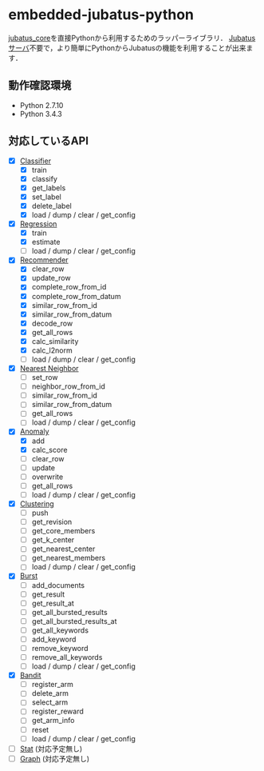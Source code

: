 # embedded-jubatus-python

[jubatus_core](https://github.com/jubatus/jubatus_core)を直接Pythonから利用するためのラッパーライブラリ．
[Jubatusサーバ](https://github.com/jubatus/jubatus)不要で，より簡単にPythonからJubatusの機能を利用することが出来ます．

## 動作確認環境

* Python 2.7.10
* Python 3.4.3

## 対応しているAPI

- [X] [Classifier](http://jubat.us/ja/api_classifier.html)
  - [X] train
  - [X] classify
  - [X] get_labels
  - [X] set_label
  - [X] delete_label
  - [X] load / dump / clear / get_config
- [X] [Regression](http://jubat.us/ja/api_regression.html)
  - [X] train
  - [X] estimate
  - [ ] load / dump / clear / get_config
- [X] [Recommender](http://jubat.us/ja/api_recommender.html)
  - [X] clear_row
  - [X] update_row
  - [X] complete_row_from_id
  - [X] complete_row_from_datum
  - [X] similar_row_from_id
  - [X] similar_row_from_datum
  - [X] decode_row
  - [X] get_all_rows
  - [X] calc_similarity
  - [X] calc_l2norm
  - [ ] load / dump / clear / get_config
- [X] [Nearest Neighbor](http://jubat.us/ja/api_nearest_neighbor.html)
  - [ ] set_row
  - [ ] neighbor_row_from_id
  - [ ] similar_row_from_id
  - [ ] similar_row_from_datum
  - [ ] get_all_rows
  - [ ] load / dump / clear / get_config
- [X] [Anomaly](http://jubat.us/ja/api_anomaly.html)
  - [X] add
  - [X] calc_score
  - [ ] clear_row
  - [ ] update
  - [ ] overwrite
  - [ ] get_all_rows
  - [ ] load / dump / clear / get_config
- [X] [Clustering](http://jubat.us/ja/api_clustering.html)
  - [ ] push
  - [ ] get_revision
  - [ ] get_core_members
  - [ ] get_k_center
  - [ ] get_nearest_center
  - [ ] get_nearest_members
  - [ ] load / dump / clear / get_config
- [X] [Burst](http://jubat.us/ja/api_burst.html)
  - [ ] add_documents
  - [ ] get_result
  - [ ] get_result_at
  - [ ] get_all_bursted_results
  - [ ] get_all_bursted_results_at
  - [ ] get_all_keywords
  - [ ] add_keyword
  - [ ] remove_keyword
  - [ ] remove_all_keywords
  - [ ] load / dump / clear / get_config
- [X] [Bandit](http://jubat.us/ja/api_bandit.html)
  - [ ] register_arm
  - [ ] delete_arm
  - [ ] select_arm
  - [ ] register_reward
  - [ ] get_arm_info
  - [ ] reset
  - [ ] load / dump / clear / get_config
- [ ] [Stat](http://jubat.us/ja/api_stat.html) (対応予定無し)
- [ ] [Graph](http://jubat.us/ja/api_graph.html) (対応予定無し)
